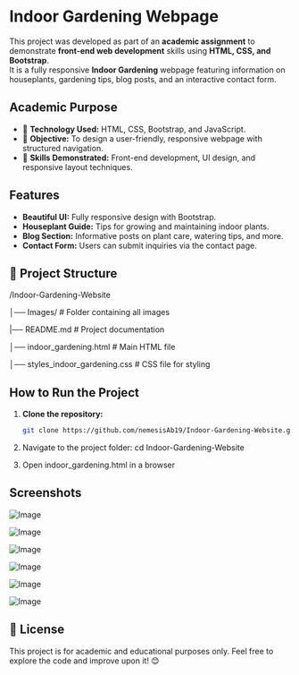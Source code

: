 # Indoor Gardening Webpage
This project was developed as part of an **academic assignment** to demonstrate **front-end web development** skills using **HTML, CSS, and Bootstrap**.  
It is a fully responsive **Indoor Gardening** webpage featuring information on houseplants, gardening tips, blog posts, and an interactive contact form.

## Academic Purpose  
- 📌 **Technology Used:** HTML, CSS, Bootstrap, and JavaScript.  
- 📌 **Objective:** To design a user-friendly, responsive webpage with structured navigation.  
- 📌 **Skills Demonstrated:** Front-end development, UI design, and responsive layout techniques.

## Features
- **Beautiful UI:** Fully responsive design with Bootstrap.  
- **Houseplant Guide:** Tips for growing and maintaining indoor plants.  
- **Blog Section:** Informative posts on plant care, watering tips, and more.  
- **Contact Form:** Users can submit inquiries via the contact page.

## 📂 Project Structure
/Indoor-Gardening-Website 

│── Images/     # Folder containing all images 

|── README.md     # Project documentation

│── indoor_gardening.html     # Main HTML file 

│── styles_indoor_gardening.css     # CSS file for styling 

## How to Run the Project
1. **Clone the repository:**
   ```bash
   git clone https://github.com/nemesisAb19/Indoor-Gardening-Website.git

2. Navigate to the project folder:
   cd Indoor-Gardening-Website

3. Open indoor_gardening.html in a browser

## Screenshots
![Image](https://github.com/user-attachments/assets/1a6d6b74-7cb3-4fdb-bed9-8438376f935f)

![Image](https://github.com/user-attachments/assets/7ab6dd6d-bb22-4854-a1f3-2db746eecb91)

![Image](https://github.com/user-attachments/assets/81e07078-60a3-4b66-8b47-812a39156598)

![Image](https://github.com/user-attachments/assets/f4e545e3-bffd-452c-af02-d3c42d53860c)

![Image](https://github.com/user-attachments/assets/bafccf35-ebfb-4aa9-a171-82befed6def4)

![Image](https://github.com/user-attachments/assets/9c8d94a5-39c6-4573-985e-0463c7afe780)

## 📜 License
This project is for academic and educational purposes only. Feel free to explore the code and improve upon it! 😊
